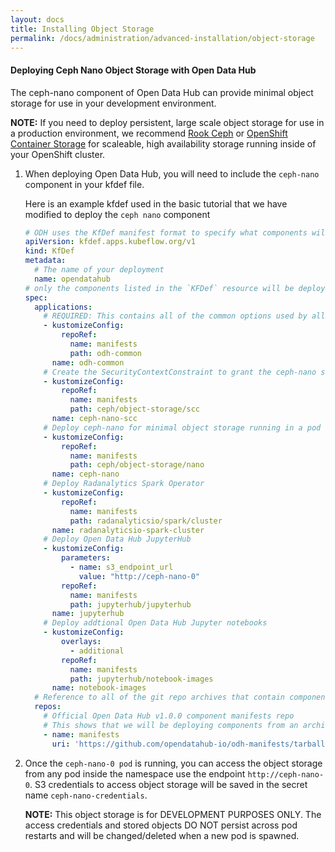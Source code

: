 ```yaml
---
layout: docs
title: Installing Object Storage
permalink: /docs/administration/advanced-installation/object-storage
---
```


#### Deploying Ceph Nano Object Storage with Open Data Hub
The ceph-nano component of Open Data Hub can provide minimal object storage for use in your development environment.

<b>NOTE:</b> If you need to deploy persistent, large scale object storage for use in a production environment, we recommend <a href="https://rook.io/">Rook Ceph</a> or <a href="https://www.redhat.com/en/technologies/cloud-computing/openshift-container-storage">OpenShift Container Storage</a> for scaleable, high availability storage running inside of your OpenShift cluster.

1. When deploying Open Data Hub, you will need to include the `ceph-nano` component in your kfdef file.

   Here is an example kfdef used in the basic tutorial that we have modified to deploy the `ceph nano` component
      ```yaml
      # ODH uses the KfDef manifest format to specify what components will be included in the deployment
      apiVersion: kfdef.apps.kubeflow.org/v1
      kind: KfDef
      metadata:
        # The name of your deployment
        name: opendatahub
      # only the components listed in the `KFDef` resource will be deployed:
      spec:
        applications:
          # REQUIRED: This contains all of the common options used by all ODH components
          - kustomizeConfig:
              repoRef:
                name: manifests
                path: odh-common
            name: odh-common
          # Create the SecurityContextConstraint to grant the ceph-nano service account anyuid permissions
          - kustomizeConfig:
              repoRef:
                name: manifests
                path: ceph/object-storage/scc
            name: ceph-nano-scc
          # Deploy ceph-nano for minimal object storage running in a pod
          - kustomizeConfig:
              repoRef:
                name: manifests
                path: ceph/object-storage/nano
            name: ceph-nano
          # Deploy Radanalytics Spark Operator
          - kustomizeConfig:
              repoRef:
                name: manifests
                path: radanalyticsio/spark/cluster
            name: radanalyticsio-spark-cluster
          # Deploy Open Data Hub JupyterHub
          - kustomizeConfig:
              parameters:
                - name: s3_endpoint_url
                  value: "http://ceph-nano-0"
              repoRef:
                name: manifests
                path: jupyterhub/jupyterhub
            name: jupyterhub
          # Deploy addtional Open Data Hub Jupyter notebooks
          - kustomizeConfig:
              overlays:
                - additional
              repoRef:
                name: manifests
                path: jupyterhub/notebook-images
            name: notebook-images
        # Reference to all of the git repo archives that contain component kustomize manifests
        repos:
          # Official Open Data Hub v1.0.0 component manifests repo
          # This shows that we will be deploying components from an archive of the odh-manifests repo tagged for v1.0.0
          - name: manifests
            uri: 'https://github.com/opendatahub-io/odh-manifests/tarball/v1.0.0'
      ```

1. Once the `ceph-nano-0 pod` is running, you can access the object storage from any pod inside the namespace use the endpoint `http://ceph-nano-0`.
   S3 credentials to access object storage will be saved in the secret name `ceph-nano-credentials`.

   <b>NOTE:</b> This object storage is for DEVELOPMENT PURPOSES ONLY. The access credentials and stored objects DO NOT persist across pod restarts and will be changed/deleted when a new pod is spawned.